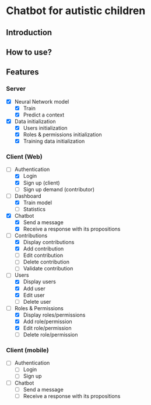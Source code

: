 # Chatbot for autistic children

## Introduction

## How to use?

## Features

### Server

- [x] Neural Network model
    - [x] Train
    - [x] Predict a context
- [x] Data initialization
    - [x] Users initialization
    - [x] Roles & permissions initialization
    - [x] Training data initialization

### Client (Web)

- [ ] Authentication
    - [x] Login
    - [x] Sign up (client)
    - [ ] Sign up demand (contributor)
- [ ] Dashboard
    - [x] Train model
    - [ ] Statistics
- [x] Chatbot
    - [x] Send a message
    - [x] Receive a response with its propositions
- [ ] Contributions
    - [x] Display contributions
    - [x] Add contribution
    - [ ] Edit contribution
    - [ ] Delete contribution
    - [ ] Validate contribution
- [ ] Users
    - [x] Display users
    - [x] Add user
    - [x] Edit user
    - [ ] Delete user
- [ ] Roles & Permissions
    - [x] Display roles/permissions
    - [x] Add role/permission
    - [x] Edit role/permission
    - [ ] Delete role/permission

### Client (mobile)

- [ ] Authentication
    - [ ] Login
    - [ ] Sign up
- [ ] Chatbot
    - [ ] Send a message
    - [ ] Receive a response with its propositions
